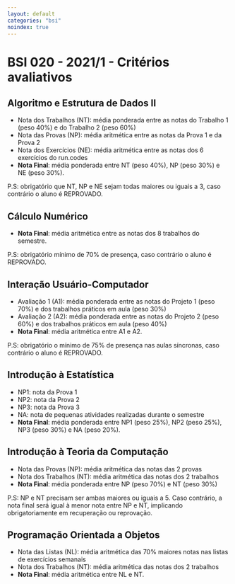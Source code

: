 ```yaml
---
layout: default
categories: "bsi"
noindex: true
---
```

# BSI 020 - 2021/1 - Critérios avaliativos

## Algoritmo e Estrutura de Dados II
- Nota dos Trabalhos (NT): média ponderada entre as notas do Trabalho 1 (peso 40%) e do Trabalho 2 (peso 60%)
- Nota das Provas (NP): média aritmética entre as notas da Prova 1 e da Prova 2
- Nota dos Exercícios (NE): média aritmética entre as notas dos 6 exercícios do run.codes
- **Nota Final**: média ponderada entre NT (peso 40%), NP (peso 30%) e NE (peso 30%).

P.S: obrigatório que NT, NP e NE sejam todas maiores ou iguais a 3, caso contrário o aluno é REPROVADO.

## Cálculo Numérico
- **Nota Final**: média aritmética entre as notas dos 8 trabalhos do semestre.

P.S: obrigatório mínimo de 70% de presença, caso contrário o aluno é REPROVADO.

## Interação Usuário-Computador
- Avaliação 1 (A1): média ponderada entre as notas do Projeto 1 (peso 70%) e dos trabalhos práticos em aula (peso 30%)
- Avaliação 2 (A2): média ponderada entre as notas do Projeto 2 (peso 60%) e dos trabalhos práticos em aula (peso 40%)
- **Nota Final**: média aritmética entre A1 e A2.

P.S: obrigatório o mínimo de 75% de presença nas aulas síncronas, caso contrário o aluno é REPROVADO.

## Introdução à Estatística
- NP1: nota da Prova 1
- NP2: nota da Prova 2
- NP3: nota da Prova 3
- NA: nota de pequenas atividades realizadas durante o semestre
- **Nota Final**: média ponderada entre NP1 (peso 25%), NP2 (peso 25%), NP3 (peso 30%) e NA (peso 20%).

## Introdução à Teoria da Computação
- Nota das Provas (NP): média aritmética das notas das 2 provas
- Nota dos Trabalhos (NT): média aritmética das notas dos 2 trabalhos
- **Nota Final**: média ponderada entre NP (peso 70%) e NT (peso 30%)

P.S: NP e NT precisam ser ambas maiores ou iguais a 5. Caso contrário, a nota final será igual à menor nota entre NP e NT, implicando obrigatoriamente em recuperação ou reprovação.

## Programação Orientada a Objetos
- Nota das Listas (NL): média aritmética das 70% maiores notas nas listas de exercícios semanais
- Nota dos Trabalhos (NT): média aritmética das notas dos 2 trabalhos
- **Nota Final**: média aritmética entre NL e NT.
